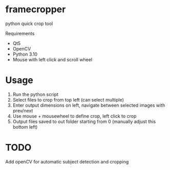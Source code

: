 # framecropper
python quick crop tool

Requirements
 - Qt5
 - OpenCV
 - Python 3.10
 - Mouse with left click and scroll wheel

# Usage

 1. Run the python script
 2. Select files to crop from top left (can select multiple)
 3. Enter output dimensions on left, navigate between selected images with prev/next
 4. Use mouse + mousewheel to define crop, left click to crop
 5. Output files saved to out folder starting from 0 (manually adjust this bottom left)

# TODO
Add openCV for automatic subject detection and cropping
